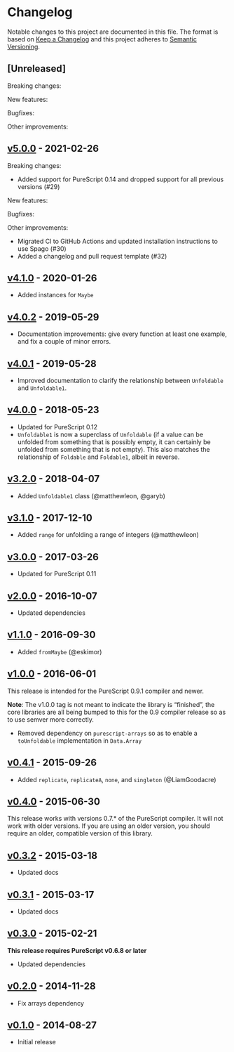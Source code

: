 # Changelog

Notable changes to this project are documented in this file. The format is based on [Keep a Changelog](https://keepachangelog.com/en/1.0.0/) and this project adheres to [Semantic Versioning](https://semver.org/spec/v2.0.0.html).

## [Unreleased]

Breaking changes:

New features:

Bugfixes:

Other improvements:

## [v5.0.0](https://github.com/purescript/purescript-unfoldable/releases/tag/v5.0.0) - 2021-02-26

Breaking changes:
- Added support for PureScript 0.14 and dropped support for all previous versions (#29)

New features:

Bugfixes:

Other improvements:
- Migrated CI to GitHub Actions and updated installation instructions to use Spago (#30)
- Added a changelog and pull request template (#32)

## [v4.1.0](https://github.com/purescript/purescript-unfoldable/releases/tag/v4.1.0) - 2020-01-26

- Added instances for `Maybe`

## [v4.0.2](https://github.com/purescript/purescript-unfoldable/releases/tag/v4.0.2) - 2019-05-29

- Documentation improvements: give every function at least one example, and fix a couple of minor errors.

## [v4.0.1](https://github.com/purescript/purescript-unfoldable/releases/tag/v4.0.1) - 2019-05-28

- Improved documentation to clarify the relationship between `Unfoldable` and `Unfoldable1`.

## [v4.0.0](https://github.com/purescript/purescript-unfoldable/releases/tag/v4.0.0) - 2018-05-23

- Updated for PureScript 0.12
- `Unfoldable1` is now a superclass of `Unfoldable` (if a value can be unfolded from something that is possibly empty, it can certainly be unfolded from something that is not empty). This also matches the relationship of `Foldable` and `Foldable1`, albeit in reverse.

## [v3.2.0](https://github.com/purescript/purescript-unfoldable/releases/tag/v3.2.0) - 2018-04-07

- Added `Unfoldable1` class (@matthewleon, @garyb)

## [v3.1.0](https://github.com/purescript/purescript-unfoldable/releases/tag/v3.1.0) - 2017-12-10

- Added `range` for unfolding a range of integers (@matthewleon)

## [v3.0.0](https://github.com/purescript/purescript-unfoldable/releases/tag/v3.0.0) - 2017-03-26

- Updated for PureScript 0.11

## [v2.0.0](https://github.com/purescript/purescript-unfoldable/releases/tag/v2.0.0) - 2016-10-07

- Updated dependencies

## [v1.1.0](https://github.com/purescript/purescript-unfoldable/releases/tag/v1.1.0) - 2016-09-30

- Added `fromMaybe` (@eskimor)

## [v1.0.0](https://github.com/purescript/purescript-unfoldable/releases/tag/v1.0.0) - 2016-06-01

This release is intended for the PureScript 0.9.1 compiler and newer.

**Note**: The v1.0.0 tag is not meant to indicate the library is “finished”, the core libraries are all being bumped to this for the 0.9 compiler release so as to use semver more correctly.

- Removed dependency on `purescript-arrays` so as to enable a `toUnfoldable` implementation in `Data.Array`

## [v0.4.1](https://github.com/purescript/purescript-unfoldable/releases/tag/v0.4.1) - 2015-09-26

- Added `replicate`, `replicateA`, `none`, and `singleton` (@LiamGoodacre)

## [v0.4.0](https://github.com/purescript/purescript-unfoldable/releases/tag/v0.4.0) - 2015-06-30

This release works with versions 0.7.\* of the PureScript compiler. It will not work with older versions. If you are using an older version, you should require an older, compatible version of this library.

## [v0.3.2](https://github.com/purescript/purescript-unfoldable/releases/tag/v0.3.2) - 2015-03-18

- Updated docs

## [v0.3.1](https://github.com/purescript/purescript-unfoldable/releases/tag/v0.3.1) - 2015-03-17

- Updated docs

## [v0.3.0](https://github.com/purescript/purescript-unfoldable/releases/tag/v0.3.0) - 2015-02-21

**This release requires PureScript v0.6.8 or later**
- Updated dependencies

## [v0.2.0](https://github.com/purescript/purescript-unfoldable/releases/tag/v0.2.0) - 2014-11-28

- Fix arrays dependency

## [v0.1.0](https://github.com/purescript/purescript-unfoldable/releases/tag/v0.1.0) - 2014-08-27

- Initial release
